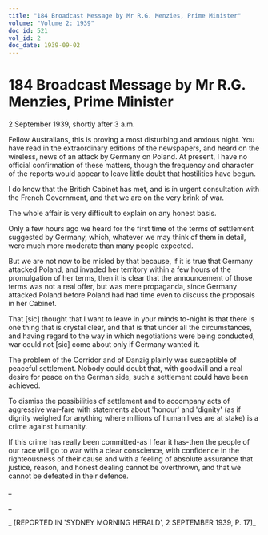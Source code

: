 ```yaml
---
title: "184 Broadcast Message by Mr R.G. Menzies, Prime Minister"
volume: "Volume 2: 1939"
doc_id: 521
vol_id: 2
doc_date: 1939-09-02
---
```


# 184 Broadcast Message by Mr R.G. Menzies, Prime Minister

2 September 1939, shortly after 3 a.m.

Fellow Australians, this is proving a most disturbing and anxious night. You have read in the extraordinary editions of the newspapers, and heard on the wireless, news of an attack by Germany on Poland. At present, I have no official confirmation of these matters, though the frequency and character of the reports would appear to leave little doubt that hostilities have begun.

I do know that the British Cabinet has met, and is in urgent consultation with the French Government, and that we are on the very brink of war.

The whole affair is very difficult to explain on any honest basis.

Only a few hours ago we heard for the first time of the terms of settlement suggested by Germany, which, whatever we may think of them in detail, were much more moderate than many people expected.

But we are not now to be misled by that because, if it is true that Germany attacked Poland, and invaded her territory within a few hours of the promulgation of her terms, then it is clear that the announcement of those terms was not a real offer, but was mere propaganda, since Germany attacked Poland before Poland had had time even to discuss the proposals in her Cabinet.

That [sic] thought that I want to leave in your minds to-night is that there is one thing that is crystal clear, and that is that under all the circumstances, and having regard to the way in which negotiations were being conducted, war could not [sic] come about only if Germany wanted it.

The problem of the Corridor and of Danzig plainly was susceptible of peaceful settlement. Nobody could doubt that, with goodwill and a real desire for peace on the German side, such a settlement could have been achieved.

To dismiss the possibilities of settlement and to accompany acts of aggressive war-fare with statements about 'honour' and 'dignity' (as if dignity weighed for anything where millions of human lives are at stake) is a crime against humanity.

If this crime has really been committed-as I fear it has-then the people of our race will go to war with a clear conscience, with confidence in the righteousness of their cause and with a feeling of absolute assurance that justice, reason, and honest dealing cannot be overthrown, and that we cannot be defeated in their defence.

_

_

_ [REPORTED IN 'SYDNEY MORNING HERALD', 2 SEPTEMBER 1939, P. 17]_
